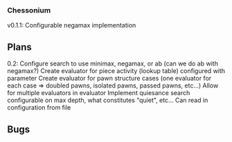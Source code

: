 
### Chessonium

v0.1.1: Configurable negamax implementation

## Plans

0.2:
Configure search to use minimax, negamax, or ab (can we do ab with negamax?)
Create evaluator for piece activity (lookup table) configured with parameter
Create evaluator for pawn structure cases (one evaluator for each case => doubled pawns, isolated pawns, passed pawns, etc...)
Allow for multiple evaluators in evaluator
Implement quiesance search configurable on max depth, what constitutes "quiet", etc...
Can read in configuration from file

## Bugs
